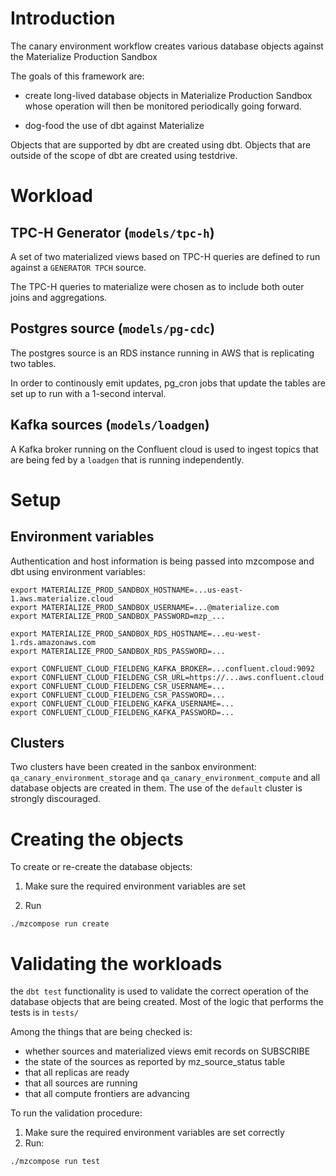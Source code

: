 # Introduction

The canary environment workflow creates various database objects against the Materialize Production Sandbox

The goals of this framework are:
- create long-lived database objects in Materialize Production Sandbox whose operation will then be monitored
  periodically going forward.

- dog-food the use of dbt against Materialize

Objects that are supported by dbt are created using dbt. Objects that are outside of the scope of dbt
are created using testdrive.

# Workload

## TPC-H Generator (`models/tpc-h`)

A set of two materialized views based on TPC-H queries are defined to run against a `GENERATOR TPCH` source.

The TPC-H queries to materialize were chosen as to include both outer joins and aggregations.

## Postgres source (`models/pg-cdc`)

The postgres source is an RDS instance running in AWS that is replicating two tables.

In order to continously emit updates, pg_cron jobs that update the tables are set up to run with a 1-second interval.

## Kafka sources (`models/loadgen`)

A Kafka broker running on the Confluent cloud is used to ingest topics that are being
fed by a `loadgen` that is running independently.

# Setup

## Environment variables

Authentication and host information is being passed into mzcompose and dbt using environment variables:

```
export MATERIALIZE_PROD_SANDBOX_HOSTNAME=...us-east-1.aws.materialize.cloud
export MATERIALIZE_PROD_SANDBOX_USERNAME=...@materialize.com
export MATERIALIZE_PROD_SANDBOX_PASSWORD=mzp_...

export MATERIALIZE_PROD_SANDBOX_RDS_HOSTNAME=...eu-west-1.rds.amazonaws.com
export MATERIALIZE_PROD_SANDBOX_RDS_PASSWORD=...

export CONFLUENT_CLOUD_FIELDENG_KAFKA_BROKER=...confluent.cloud:9092
export CONFLUENT_CLOUD_FIELDENG_CSR_URL=https://...aws.confluent.cloud
export CONFLUENT_CLOUD_FIELDENG_CSR_USERNAME=...
export CONFLUENT_CLOUD_FIELDENG_CSR_PASSWORD=...
export CONFLUENT_CLOUD_FIELDENG_KAFKA_USERNAME=...
export CONFLUENT_CLOUD_FIELDENG_KAFKA_PASSWORD=...
```

## Clusters

Two clusters have been created in the sanbox environment: `qa_canary_environment_storage`
and `qa_canary_environment_compute` and all database objects are created in them. The use
of the `default` cluster is strongly discouraged.

# Creating the objects

To create or re-create the database objects:

1. Make sure the required environment variables are set

2. Run

```
./mzcompose run create
```

# Validating the workloads

the `dbt test` functionality is used to validate the correct operation of the database objects
that are being created. Most of the logic that performs the tests is in `tests/`

Among the things that are being checked is:
- whether sources and materialized views emit records on SUBSCRIBE
- the state of the sources as reported by mz_source_status table
- that all replicas are ready
- that all sources are running
- that all compute frontiers are advancing

To run the validation procedure:

1. Make sure the required environment variables are set correctly
2. Run:

```
./mzcompose run test
```
